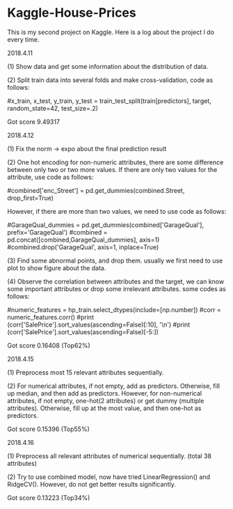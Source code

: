 # Kaggle-House-Prices
This is my second project on Kaggle. Here is a log about the project I do every time.

2018.4.11

(1) Show data and get some information about the distribution of data.

(2) Split train data into several folds and make cross-validation, code as follows:

#x_train, x_test, y_train, y_test = train_test_split(train[predictors], target, random_state=42, test_size=.2)

Got score 9.49317

2018.4.12

(1) Fix the norm -> expo about the final prediction result

(2) One hot encoding for non-numeric attributes, there are some difference between only two or two more values.
If there are only two values for the attribute, use code as follows:

#combined['enc_Street'] = pd.get_dummies(combined.Street, drop_first=True)

However, if there are more than two values, we need to use code as follows:

#GarageQual_dummies = pd.get_dummies(combined['GarageQual'], prefix='GarageQual')
#combined = pd.concat([combined,GarageQual_dummies], axis=1)
#combined.drop('GarageQual', axis=1, inplace=True)

(3) Find some abnormal points, and drop them. usually we first need to use plot to show figure about the data.

(4) Observe the correlation between attributes and the target, we can know some important attributes or drop some irrelevant attributes.
some codes as follows:

#numeric_features = hp_train.select_dtypes(include=[np.number])
#corr = numeric_features.corr()
#print (corr['SalePrice'].sort_values(ascending=False)[:10], '\n')
#print (corr['SalePrice'].sort_values(ascending=False)[-5:])

Got score 0.16408 (Top62%)

2018.4.15

(1) Preprocess most 15 relevant attributes sequentially.

(2) For numerical attributes, if not empty, add as predictors. Otherwise, fill up median, and then add as predictors.
However, for non-numerical attributes, if not empty, one-hot(2 attributes) or get dummy (multiple attributes). Otherwise, fill up at the most value,
and then one-hot as predictors.

Got score 0.15396 (Top55%)

2018.4.16

(1) Preprocess all relevant attributes of numerical sequentially. (total 38 attributes)

(2) Try to use combined model, now have tried LinearRegression() and RidgeCV(). However, do not get better results significantly.

Got score 0.13223 (Top34%)